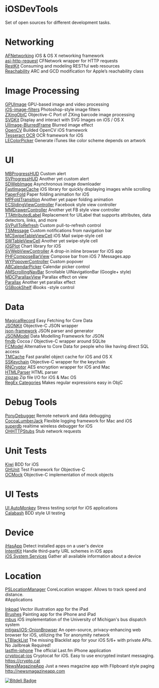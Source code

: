 iOSDevTools
===========
Set of open sources for different development tasks.

# Networking
[AFNetworking](https://github.com/AFNetworking/AFNetworking)  iOS & OS X networking framework    
[asi-http-request](https://github.com/pokeb/asi-http-request)  CFNetwork wrapper for HTTP requests    
[RestKit](https://github.com/RestKit/RestKit)  Consuming and modeling RESTful web resources   
[Reachability](https://github.com/tonymillion/Reachability) ARC and GCD modification for Apple’s reachability class   
# Image Processing      
[GPUImage](https://github.com/BradLarson/GPUImage)  GPU-based image and video processing    
[iOS-image-filters](https://github.com/esilverberg/ios-image-filters)  Photoshop-style image filters    
[ZXingObjC](https://github.com/TheLevelUp/ZXingObjC)  Objective-C Port of ZXing barcode image processing    
[SVGKit](https://github.com/SVGKit/SVGKit)  Display and interact with SVG Images on iOS / OS X    
[UIImage-BlurredFrame](https://github.com/Adrian2112/UIImage-BlurredFrame) Blurred image effect   
[OpenCV](https://github.com/Fl0p/OpenCV-iOS)  Builded OpenCV iOS framework    
[Tesseract OCR](https://github.com/gali8/Tesseract-OCR-iOS) OCR framework for iOS   
[LEColorPicker](https://github.com/luisespinoza/LEColorPicker) Generate iTunes like color scheme depends on artwork   
# UI
[MBProgressHUD](https://github.com/jdg/MBProgressHUD) Custom alert    
[SVProgressHUD](https://github.com/samvermette/SVProgressHUD) Another yet custom alert    
[SDWebImage](https://github.com/rs/SDWebImage)  Asynchronous image downloader   
[FastImageCache](https://github.com/path/FastImageCache)  iOS library for quickly displaying images while scrolling   
[PaperFold](https://github.com/honcheng/PaperFold-for-iOS)  Paper folding animation for iOS   
[MPFoldTransition](https://github.com/mpospese/MPFoldTransition) Another yet paper folding animation    
[ECSlidingViewController](https://github.com/ECSlidingViewController/ECSlidingViewController)  Facebook style view controller   
[MMDrawerController](https://github.com/mutualmobile/MMDrawerController) Another yet FB style view controller   
[TTAttributedLabel](https://github.com/mattt/TTTAttributedLabel)  Replacement for UILabel that supports attributes, data detectors, links, and more   
[SVPullToRefresh](https://github.com/samvermette/SVPullToRefresh) Custom pull-to-refresh control    
[TSMessage](https://github.com/toursprung/TSMessages)  Custom notifications from navigation bar   
[MCSwipeTableViewCell](https://github.com/alikaragoz/MCSwipeTableViewCell) iOS Mail swipe-style cell    
[SWTableViewCell](https://github.com/CEWendel/SWTableViewCell)  Another yet swipe-style cell    
[iOSPlot](https://github.com/honcheng/iOSPlot)  Chart library for iOS   
[SVWebViewController](https://github.com/samvermette/SVWebViewController)  A drop-in inline browser for iOS app   
[PHFComposeBarView](https://github.com/fphilipe/PHFComposeBarView)  Compose bar from iOS 7 Messages.app   
[WYPopoverController](https://github.com/nicolaschengdev/WYPopoverController)  Custom popover   
[ABCalendarPicker](https://github.com/k06a/ABCalendarPicker)  Calendar picker control   
[AMScrollingNavBar](https://github.com/andreamazz/AMScrollingNavbar)  Scrollable UINavigationBar  (Google+ style)    
[MDCParallaxView](https://github.com/modocache/MDCParallaxView)  Parallax effect on view    
[Parallax](https://github.com/acoomans/Parallax)  Another yet parallax effect   
[GSBookShelf](https://github.com/ultragtx/GSBookShelf)  iBooks -style control   
# Data
[MagicalRecord](hhttps://github.com/magicalpanda/MagicalRecord)  Easy Fetching for Core Data    
[JSONKit](https://github.com/johnezang/JSONKit)   Objective-C JSON wrapper     
[json-framework](https://github.com/stig/json-framework)  JSON parser and generator   
[JSONModel](https://github.com/icanzilb/JSONModel)  Data Modelling Framework for JSON   
[fmdb](https://github.com/ccgus/fmdb)  Cocoa / Objective-C wrapper around SQLite    
[FCModel](https://github.com/marcoarment/FCModel)  Alternative to Core Data for people who like having direct SQL access    
[TMCache](https://github.com/tumblr/TMCache)  Fast parallel object cache for iOS and OS X   
[SSKeychain](https://github.com/soffes/sskeychain)  Objective-C wrapper for the keychain    
[RNCryptor](https://github.com/rnapier/RNCryptor)  AES encryption wrapper for iOS and Mac   
[HTMLParser](https://github.com/zootreeves/Objective-C-HMTL-Parser)  HTML parser    
[zipzap](https://github.com/pixelglow/zipzap)   Zip file I/O for iOS & Maс OS   
[RegEx Categories](https://github.com/bendytree/Objective-C-RegEx-Categories)  Makes regular expressions easy in ObjC
# Debug Tools
[PonyDebugger](https://github.com/square/PonyDebugger)  Remote network and data debugging   
[CocoaLumberJack](https://github.com/CocoaLumberjack/CocoaLumberjack)  Flexible logging framework for Mac and iOS   
[superdb](https://github.com/Shopify/superdb)  realtime wireless debugger for iOS   
[OHHTTPStubs](https://github.com/AliSoftware/OHHTTPStubs)  Stub network requests    
# Unit Tests
[Kiwi](https://github.com/allending/Kiwi) BDD for iOS   
[GHUnit](https://github.com/gh-unit/gh-unit) Test Framework for Objective-C   
[OCMock](http://ocmock.org) Objective-C implementation of mock objects
# UI Tests
[UI AutoMonkey](https://github.com/jonathanpenn/ui-auto-monkey) Stress testing script for iOS applications    
[Calabash](https://github.com/calabash/calabash-ios) BDD style UI testing
# Device
[iHasApp](https://github.com/danielamitay/iHasApp)  Detect installed apps on a user's device    
[IntentKit](https://github.com/intentkit/IntentKit)  Handle third-party URL schemes in iOS apps   
[iOS System Services](https://github.com/Shmoopi/iOS-System-Services)  Gather all available information about a device
# Location
[PSLocationManager](https://github.com/perspecdev/PSLocationManager) CoreLocation wrapper. Allows to track speed and distance.   
#Applications

[Inkpad](https://github.com/sprang/Inkpad) Vector illustration app for the iPad   
[Brushes](https://github.com/sprang/Brushes) Painting app for the iPhone and iPad   
[mbus](https://github.com/jonahgrant/mbus) iOS implementation of the University of Michigan's bus dispatch system   
[mtigas/iOS-OnionBrowser](https://github.com/mtigas/iOS-OnionBrowser) An open-source, privacy-enhancing web browser for iOS, utilizing the Tor anonymity network    
[LTBlackList](https://github.com/lexrus/LTBlacklist) The missing Blacklist app for your iOS 5/6+ with private APIs. No Jailbreak Required!    
[lastfm-iphone](https://github.com/lastfm/lastfm-iphone) The official Last.fm iPhone application  
[cryptocat-ios](https://github.com/cryptocat/cryptocat-ios) Cryptocat for iOS. Easy to use encrypted instant messaging. https://crypto.cat    
[NewsMagazineApp](https://github.com/michaelhenry/NewsMagazineApp) Just a news magazine app with Flipboard style paging http://newsmagazineapp.com

[![Bitdeli Badge](https://d2weczhvl823v0.cloudfront.net/EvgenyKarkan/iosdevtools/trend.png)](https://bitdeli.com/free "Bitdeli Badge")


